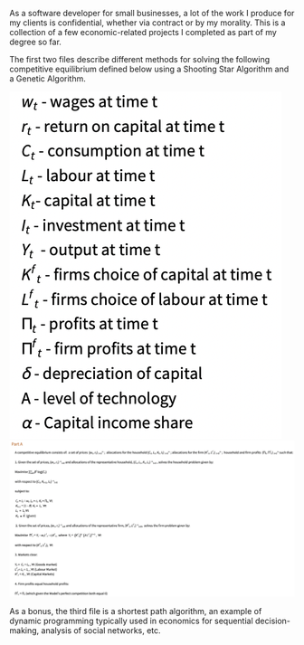 As a software developer for small businesses, a lot of the work I produce for my clients is confidential, whether via contract or by my morality. This is a collection of a few economic-related projects I completed as part of my degree so far. 

The first two files describe different methods for solving the following competitive equilibrium defined below using a Shooting Star Algorithm and a Genetic Algorithm. 

![Key](Key.png)
![Competitive Equilibrium](Competitive%20Equilibrium.png)

As a bonus, the third file is a shortest path algorithm, an example of dynamic programming typically used in economics for sequential decision-making, analysis of social networks, etc.

